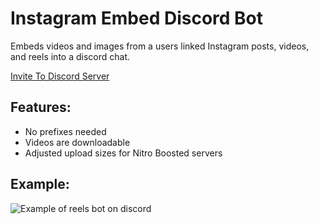 # Instagram Embed Discord Bot
Embeds videos and images from a users linked Instagram posts, videos, and reels into a discord chat.

[Invite To Discord Server](https://link.mcshane.systems/reelsbotinvite)

## Features:
- No prefixes needed
- Videos are downloadable
- Adjusted upload sizes for Nitro Boosted servers

## Example: 
![Example of reels bot on discord](https://github.com/bman46/Instagram-Reels-Bot/raw/master/Example.png)
